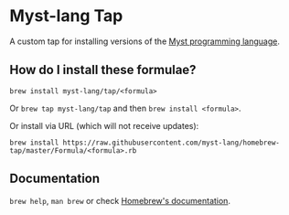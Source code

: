 # Myst-lang Tap

A custom tap for installing versions of the [Myst programming language](https://github.com/myst-lang/myst).

## How do I install these formulae?
`brew install myst-lang/tap/<formula>`

Or `brew tap myst-lang/tap` and then `brew install <formula>`.

Or install via URL (which will not receive updates):

```
brew install https://raw.githubusercontent.com/myst-lang/homebrew-tap/master/Formula/<formula>.rb
```

## Documentation
`brew help`, `man brew` or check [Homebrew's documentation](https://docs.brew.sh).

